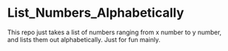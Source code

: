 # List_Numbers_Alphabetically
 This repo just takes a list of numbers ranging from x number to y number, and lists them out alphabetically. Just for fun mainly.
